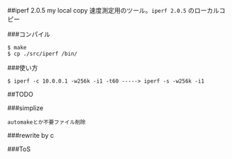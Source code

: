 ##iperf 2.0.5 my local copy
速度測定用のツール。`iperf 2.0.5` のローカルコピー  

###コンパイル

    $ make  
    $ cp ./src/iperf /bin/  

###使い方

    $ iperf -c 10.0.0.1 -w256k -i1 -t60 -----> iperf -s -w256k -i1   

##TODO

###simplize

    automakeとか不要ファイル削除  

###rewrite by c

###ToS


 
